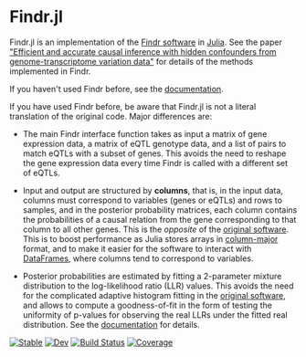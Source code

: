 # Findr.jl

Findr.jl is an implementation of the [Findr software](https://github.com/lingfeiwang/findr) in [Julia](https://julialang.org/). See the paper ["Efficient and accurate causal inference with hidden confounders from genome-transcriptome variation data"](https://julialang.org/) for  details of the methods implemented in Findr.

If you haven't used Findr before, see the [documentation](https://tmichoel.github.io/Findr.jl).

If you have used Findr before, be aware that Findr.jl is not a literal translation of the original code. Major differences are:

- The main Findr interface function takes as input a matrix of gene expression data, a matrix of eQTL genotype data, and a list of pairs to match eQTLs with a subset of genes. This avoids the need to reshape the gene expression data every time Findr is called with a different set of eQTLs.

- Input and output are structured by **columns**, that is, in the input data, columns must correspond to variables (genes or eQTLs) and rows to samples, and in the posterior probability matrices, each column contains the probabilities of a causal relation from the gene corresponding to that column to all other genes. This is the *opposite* of the [original software](https://github.com/lingfeiwang/findr). This is to boost performance as Julia stores arrays in [column-major](https://docs.julialang.org/en/v1/manual/performance-tips/#man-performance-column-major) format, and to make it easier for the software to interact with [DataFrames](https://dataframes.juliadata.org/), where columns tend to correspond to variables.

- Posterior probabilities are estimated by fitting a 2-parameter mixture distribution to the log-likelihood ratio (LLR) values. This avoids the need for the complicated adaptive histogram fitting in the [original software](https://github.com/lingfeiwang/findr), and allows to compute a goodness-of-fit in the form of testing the uniformity of p-values for observing the real LLRs under the fitted real distribution. See the [documentation](https://tmichoel.github.io/Findr.jl) for details.

[![Stable](https://img.shields.io/badge/docs-stable-blue.svg)](https://tmichoel.github.io/Findr.jl/stable/)
[![Dev](https://img.shields.io/badge/docs-dev-blue.svg)](https://tmichoel.github.io/Findr.jl/dev/)
[![Build Status](https://github.com/tmichoel/Findr.jl/actions/workflows/CI.yml/badge.svg?branch=main)](https://github.com/tmichoel/Findr.jl/actions/workflows/CI.yml?query=branch%3Amain)
[![Coverage](https://codecov.io/gh/tmichoel/Findr.jl/branch/main/graph/badge.svg)](https://codecov.io/gh/tmichoel/Findr.jl)
